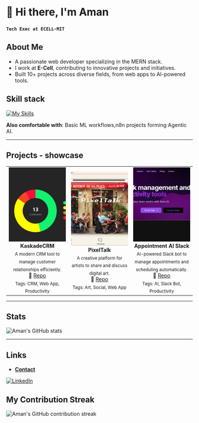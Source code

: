 <!--
Credits and references used in this README:

1) Layout ideas and section inspiration:
   https://github.com/abhisheknaiidu/awesome-github-profile-readme?tab=readme-ov-file#descriptive-

2) Skill icons (SVG badges):
   https://github.com/tandpfun/skill-icons?tab=readme-ov-file#icons-list

3) GitHub stats card:
   https://github.com/anuraghazra/github-readme-stats
-->

# 🌹 Hi there, I'm Aman
**`Tech Exec at ECELL-MIT`** 

## About Me
- A passionate web developer specializing in the MERN stack.
- I work at **E-Cell**, contributing to innovative projects and initiatives.
- Built 10+ projects across diverse fields, from web apps to AI-powered tools.


## Skill stack
<!-- Skill icons provided by skill-icons. Full icon list and names:
     https://github.com/tandpfun/skill-icons?tab=readme-ov-file#icons-list -->
[![My Skills](https://skillicons.dev/icons?i=js,html,css,git,github,python,typescript,nodejs&theme=light)](https://skillicons.dev)

**Also comfortable with**: Basic ML workflows,n8n projects forming Agentic AI.


---

## Projects - showcase

<table>
  <tr>
    <td align="center" width="33%">
      <a href="https://github.com/AmanM006/KaskadeCRM">
        <img src="https://raw.githubusercontent.com/AmanM006/KaskadeCRM/main/Screenshot 2025-10-16 224756.png"
             alt="KaskadeCRM"
             style="width:100%; height:200px; object-fit:cover;"/>
      </a>
      <br/>
      <b>KaskadeCRM</b><br/>
      <sub>A modern CRM tool to manage customer relationships efficiently.</sub><br/>
      🔗 <a href="https://github.com/AmanM006/KaskadeCRM">Repo</a>
      <br/>
      <sub>Tags: CRM, Web App, Productivity</sub>
    </td>
    <td align="center" width="33%">
      <a href="https://github.com/AmanM006/PixelTalk">
        <img src="https://raw.githubusercontent.com/AmanM006/PixelTalk/main/img/Screenshot 2025-10-16 224826.png"
             alt="PixelTalk"
             style="width:100%; height:200px; object-fit:cover;"/>
      </a>
      <br/>
      <b>PixelTalk</b><br/>
      <sub>A creative platform for artists to share and discuss digital art.</sub><br/>
      🔗 <a href="https://github.com/AmanM006/PixelTalk">Repo</a>
      <br/>
      <sub>Tags: Art, Social, Web App</sub>
    </td>
    <td align="center" width="33%">
      <a href="https://github.com/AmanM006/Appointment-AI-Slack">
        <img src="https://raw.githubusercontent.com/AmanM006/Appointment-AI-Slack/main/public/Screenshot 2025-10-16 224543.png"
             alt="Appointment AI Slack"
             style="width:100%; height:200px; object-fit:cover;"/>
      </a>
      <br/>
      <b>Appointment AI Slack</b><br/>
      <sub>AI-powered Slack bot to manage appointments and scheduling automatically.</sub><br/>
      🔗 <a href="https://github.com/AmanM006/Appointment-AI-Slack">Repo</a>
      <br/>
      <sub>Tags: AI, Slack Bot, Productivity</sub>
    </td>
  </tr>
</table>


---

## Stats
<!-- Stats card by anuraghazra/github-readme-stats
     Customization guide:
     - Hide private contributions: &count_private=true|false
     - Theme list: ?theme=gruvbox,radical,tokyonight,onedark,dracula etc.
     - Show icons: &show_icons=true
     Docs: https://github.com/anuraghazra/github-readme-stats -->
![Aman's GitHub stats](https://github-readme-stats.vercel.app/api?username=AmanM006&show_icons=true&theme=gruvbox)

---

## Links
<!-- Section layout inspired by Awesome GitHub Profile README "Descriptive" patterns:
     https://github.com/abhisheknaiidu/awesome-github-profile-readme?tab=readme-ov-file#descriptive- -->
- [**Contact**](mailto:amanm06.work@gmail.com)

<a href="https://www.linkedin.com/in/aman-mishra-linked-in/" target="blank">
  <img src="https://skillicons.dev/icons?i=linkedin" alt="LinkedIn" />
</a>

<!-- Optional: fun GIF. Consider replacing with contribution streak or removing for a tighter, more professional finish. -->
## My Contribution Streak

![Aman's GitHub contribution streak](https://github-readme-streak-stats.herokuapp.com/?user=AmanM006&theme=tokyonight)
